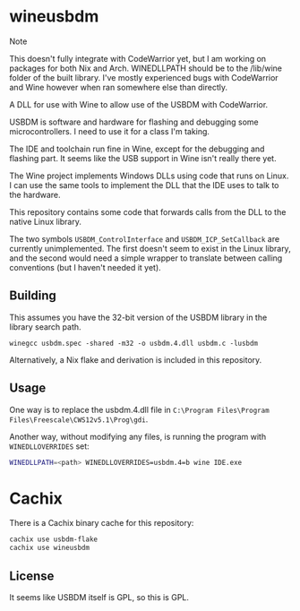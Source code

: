 # wineusbdm

> [!NOTE]
> This doesn't fully integrate with CodeWarrior yet, but I am working on packages for both Nix and Arch. WINEDLLPATH should be to the /lib/wine folder of the built library. I've mostly experienced bugs with CodeWarrior and Wine however when ran somewhere else than directly.

A DLL for use with Wine to allow use of the USBDM with CodeWarrior.

USBDM is software and hardware for flashing and debugging some
microcontrollers. I need to use it for a class I'm taking.

The IDE and toolchain run fine in Wine, except for the debugging and
flashing part. It seems like the USB support in Wine isn't really there
yet.

The Wine project implements Windows DLLs using code that runs on Linux.
I can use the same tools to implement the DLL that the IDE uses to talk
to the hardware.

This repository contains some code that forwards calls from the DLL
to the native Linux library.

The two symbols `USBDM_ControlInterface` and `USBDM_ICP_SetCallback`
are currently unimplemented. The first doesn't seem to exist in the
Linux library, and the second would need a simple wrapper to translate
between calling conventions (but I haven't needed it yet).

## Building

This assumes you have the 32-bit version of the USBDM library in the
library search path.

```
winegcc usbdm.spec -shared -m32 -o usbdm.4.dll usbdm.c -lusbdm
```

Alternatively, a Nix flake and derivation is included in this
repository.

## Usage

One way is to replace the usbdm.4.dll file in
`C:\Program Files\Program Files\Freescale\CWS12v5.1\Prog\gdi`.

Another way, without modifying any files, is running the program with
`WINEDLLOVERRIDES` set:
```sh
WINEDLLPATH=<path> WINEDLLOVERRIDES=usbdm.4=b wine IDE.exe
```

# Cachix

There is a Cachix binary cache for this repository:

```sh
cachix use usbdm-flake
cachix use wineusbdm
```

## License

It seems like USBDM itself is GPL, so this is GPL.
